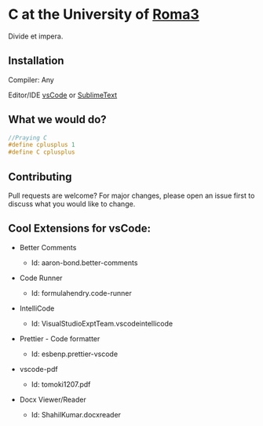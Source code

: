 # C at the University of [Roma3](https://www.uniroma3.it)

Divide et impera.

## Installation

Compiler: Any <!--  [tdm-gcc](https://jmeubank.github.io/tdm-gcc/download/) -->

Editor/IDE [vsCode](https://code.visualstudio.com) or [SublimeText](https://www.sublimetext.com/download)


## What we would do?

```c
//Praying C
#define cplusplus 1
#define C cplusplus
```

## Contributing

Pull requests are welcome? For major changes, please open an issue first
to discuss what you would like to change.


## Cool Extensions for vsCode:

- Better Comments 
  - Id: aaron-bond.better-comments

- Code Runner
  - Id: formulahendry.code-runner

- IntelliCode
  - Id: VisualStudioExptTeam.vscodeintellicode

- Prettier - Code formatter
  - Id: esbenp.prettier-vscode

- vscode-pdf
  - Id: tomoki1207.pdf

- Docx Viewer/Reader
  - Id: ShahilKumar.docxreader
